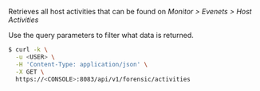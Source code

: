 Retrieves all host activities that can be found on *Monitor > Evenets > Host Activities*

Use the query parameters to filter what data is returned.

```bash
$ curl -k \
  -u <USER> \
  -H 'Content-Type: application/json' \
  -X GET \
  https://<CONSOLE>:8083/api/v1/forensic/activities
```
